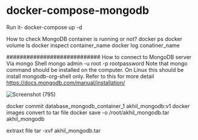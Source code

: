 # docker-compose-mongodb
Run it- docker-compose up -d

How to check MongoDB container is running or not?
docker ps 
docker volume ls
docker inspect container_name 
docker log conatiner_name 

############################
How to connect to MongoDB server
Via mongo Shell
mongo admin -u root -p rootpassword
Note that mongo command should be installed on the computer. On Linux this should be install mongodb-org-shell only. Refer to this for more detail https://docs.mongodb.com/manual/installation/


![Screenshot (795)](https://user-images.githubusercontent.com/64592542/145167854-8ddaaecb-2850-4ed1-899f-ec6736357a64.png)

 docker commit  database_mongodb_container_1 akhil_mongodb:v1
 docker images convert to tar file
 docker save -o /root/akhil_mongodb.tar  akhil_mongodb
 

 extraxt file
 tar -xvf  akhil_mongodb.tar
 
 



